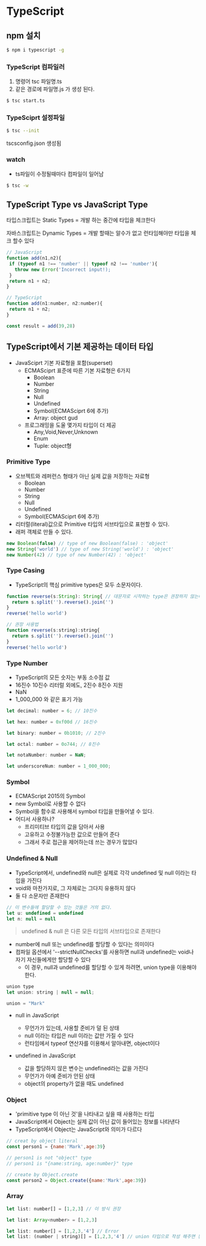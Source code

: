 # TypeScript

## npm 설치
```bash
$ npm i typescript -g
```

### TypeScript 컴파일러
1. 명령어 tsc 파일명.ts
2. 같은 경로에 파일명.js 가 생성 된다.
```bash
$ tsc start.ts
```

### TypeSciprt 설정파일
```bash
$ tsc --init
```
tscsconfig.json 생성됨

### watch

- ts파일이 수정될때마다 컴파일이 일어남
```bash
$ tsc -w
```
## TypeScript Type vs JavaScript Type

타입스크립트는 Static Types = 개발 하는 중간에 타입을 체크한다

자바스크립트는 Dynamic Types = 개발 할때는 알수가 없고 런타임해야만 타입을 체크 할수 있다

 ```js
 // JavaScript
function add(n1,n2){
  if (typeof n1 !== 'number' || typeof n2 !== 'number'){
    throw new Error('Incorrect input!);
  }
  return n1 + n2;
}

// TypeScript
function add(n1:number, n2:number){
  return n1 + n2;
}

const result = add(39,28)

```
## TypeScript에서 기본 제공하는 데이터 타입

- JavaSciprt 기본 자료형을 포함(superset)
  - ECMASciprt 표준에 따른 기본 자료형은 6가지
      - Boolean
      - Number
      - String
      - Null
      - Undefined
      - Symbol(ECMASciprt 6에 추가)
      - Array: object gud
  - 프로그래밍을 도울 몇가지 타입이 더 제공
      - Any,Void,Never,Unknown
      - Enum
      - Tuple: object형
### Primitive Type
- 오브젝트와 레퍼런스 형태가 아닌 실제 값을 저장하는 자료형
  - Boolean
  - Number
  - String
  - Null
  - Undefined
  - Symbol(ECMASciprt 6에 추가)
- 리터럴(literal)값으로 Primitive 타입의 서브타입으로 표현할 수 있다.
- 래퍼 객체로 만들 수 있다.
```js
new Boolean(false) // type of new Boolean(false) : 'object'
new String('world') // type of new String('world') : 'object'
new Number(42) // type of new Number(42) : 'object'
```

### Type Casing
- TypeScript의 핵심 primitive types은 모두 소문자이다.

```js
function reverse(s:String): String{ // 대문자로 시작하는 type은 권장하지 않는다(primitive tpye이 아니기 때문에)
  return s.split('').reverse().join('')
}
reverse('hello world')

// 권장 사용법
function reverse(s:string):string{
  return s.split('').reverse().join('')
}
reverse('hello world')
```

### Type Number
- TypeScript의 모든 숫자는 부동 소수점 값
- 16진수 10진수 리터럴 외에도, 2진수 8진수 지원
- NaN
- 1_000_000 와 같은 표기 가능
```js
let decimal: number = 6; // 10진수

let hex: number = 0xf00d // 16진수

let binary: number = 0b1010; // 2진수

let octal: number = 0o744; // 8진수

let notaNumber: number = NaN;

let underscoreNum: number = 1_000_000;
```
### Symbol
- ECMAScript 2015의 Symbol
- new Symbol로 사용할 수 없다
- Symbol을 함수로 사용해서 symbol 타입을 만들어낼 수 있다.
- 어디서 사용하나?
  - 프리미티브 타입의 값을 담아서 사용
  - 고유하고 수정불가능한 값으로 만들어 준다
  - 그래서 주로 접근을 제어하는데 쓰는 경우가 많았다 

### Undefined & Null
- TypeScript에서, undefined와 null은 실제로 각각 undefined 및 null 이라는 타입을 가진다
- void와 마찬가지로, 그 자체로는 그다지 유용하지 않다
- 둘 다 소문자만 존재한다
```js
// 이 변수들에 할당할 수 있는 것들은 거의 없다.
let u: undefined = undefined
let n: null = null
```
> undefined & null 은 다른 모든 타입의 서브타입으로 존재한다
- number에 null 또는 undefined를 할당할 수 있다는 의미이다
- 컴파일 옵션에서 '--strictNullChecks'를 사용하면 null과 undefined는 void나 자기 자신들에게만 할당할 수 있다
    - 이 경우, null과 undefined를 할당할 수 있게 하려면, union type을 이용해야 한다.

```js
union type
let union: string | null = null;

union = "Mark"
```
- null in JavaScript
  - 무언가가 있는데, 사용할 준비가 덜 된 상태
  - null 이라는 타입은 null 이라는 값만 가질 수 있다
  - 런타임에서 typeof 연산자를 이용해서 알아내면, object이다

- undefined in JavaScript
  - 값을 할당하지 않은 변수는 undefined라는 값을 가진다
  - 무언가가 아예 준비가 안된 상태
  - object의 property가 없을 때도 undefined

### Object
- 'primitive type 이 아닌 것'을 나타내고 싶을 때 사용하는 타입
- JavaScript에서 Object는 실제 값이 아닌 값이 들어있는 정보를 나타낸다
- TypeScript에서 Object는 JavaScript와 의미가 다르다

```js
// creat by object literal
const person1 = {name:'Mark',age:39}

// person1 is not "object" type
// person1 is "{name:string, age:number}" type

// create by Object.create
const person2 = Object.create({name:'Mark',age:39})
```

### Array
```js
let list: number[] = [1,2,3] // 이 방식 권장

let list: Array<number> = [1,2,3]

let list: number[] = [1,2,3,'4'] // Error
let list: (number | string)[] = [1,2,3,'4'] // union 타입으로 작성 해주면 된다
```